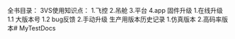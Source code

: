全书目录：
3VS使用知识点：
   1.飞控
   2.吊舱
   3.平台
   4.app
固件升级
   1.在线升级
     1.1 大版本号
     1.2 bug反馈
   2.手动升级
生产用版本历史记录
   1.仿真版本
   2.高码率版本# MyTestDocs
